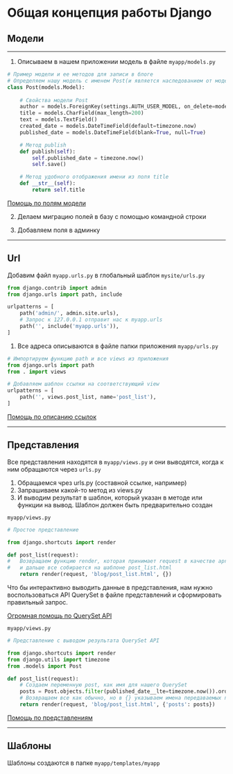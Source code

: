 # Общая концепция работы Django

## Модели

---
1. Описываем в нашем приложении модель в файле `myapp/models.py`

```python
# Пример модели и ее методов для записи в блоге
# Определяем нашу модель с именем Post(и является наследованием от модели Django(models.Model))
class Post(models.Model):
    
    # Свойства модели Post
    author = models.ForeignKey(settings.AUTH_USER_MODEL, on_delete=models.CASCADE)
    title = models.CharField(max_length=200)
    text = models.TextField()
    created_date = models.DateTimeField(default=timezone.now)
    published_date = models.DateTimeField(blank=True, null=True)

    # Метод publish
    def publish(self):
        self.published_date = timezone.now()
        self.save()

    # Метод удобного отображения имени из поля title
    def __str__(self):
        return self.title
```
[Помощь по полям модели](https://docs.djangoproject.com/en/2.2/ref/models/fields/)

2. Делаем миграцию полей в базу с помощью командной строки

3. Добавляем поля в админку

---

## Url

Добавим файл `myapp.urls.py` в глобальный шаблон `mysite/urls.py`

```python
from django.contrib import admin
from django.urls import path, include

urlpatterns = [
    path('admin/', admin.site.urls),
    # Запрос к 127.0.0.1 отправит нас к myapp.urls
    path('', include('myapp.urls')),
]
```
1. Все адреса описываются в файле папки приложения `myapp/urls.py`

```python
# Импортируем функцию path и все views из приложения
from django.urls import path
from . import views

# Добавляем шаблон ссылки на соответствующий view
urlpatterns = [
    path('', views.post_list, name='post_list'),
]
```
[Помощь по описанию ссылок](https://docs.djangoproject.com/en/2.0/topics/http/urls/)

---

## Представления

Все представления находятся в `myapp/views.py` и они выводятся, когда к ним обращаются через `urls.py`

1. Обращаемся чрез urls.py (составной ссылке, например)
2. Запрашиваем какой-то метод из views.py
3. И выводим результат в шаблон, который указан в методе или функции на вывод. Шаблон должен быть предварительно создан

`myapp/views.py`

```python
# Простое представление

from django.shortcuts import render

def post_list(request):
#   Возвращаем функцию render, которая принимает request в качестве аргумента
#   и дальше все собирается на шаблоне post_list.html
    return render(request, 'blog/post_list.html', {})
```
Что бы интерактивно выводить данные в представления, нам нужно воспользоваться API QuerySet в файле представлений и сформировать правильный запрос.

[Огромная помощь по QuerySet API](https://docs.djangoproject.com/en/2.2/ref/models/querysets/)

`myapp/views.py`

```python
# Представление с выводом результата QuerySet API

from django.shortcuts import render
from django.utils import timezone
from .models import Post

def post_list(request):
    # Создаем переменную post, как имя для нашего QuerySet
    posts = Post.objects.filter(published_date__lte=timezone.now()).order_by('published_date')
    # Возвращаем все как обычно, но в {} указываем имена передаваемых параметров в шаблон
    return render(request, 'blog/post_list.html', {'posts': posts})
```
[Помощь по представлениям](https://docs.djangoproject.com/en/2.2/topics/http/views/)
    
---

## Шаблоны

Шаблоны создаются в папке `myapp/templates/myapp`


